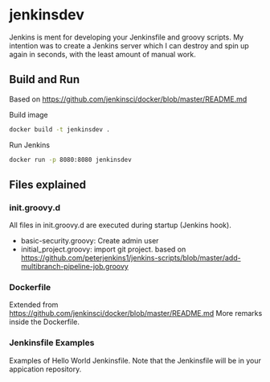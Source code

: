 # jenkinsdev
Jenkins is ment for developing your Jenkinsfile and groovy scripts. My intention was to create a Jenkins server which I can destroy and spin up again in seconds, with the least amount of manual work.

## Build and Run
Based on https://github.com/jenkinsci/docker/blob/master/README.md

Build image

```bash
docker build -t jenkinsdev .
```

Run Jenkins

```bash
docker run -p 8080:8080 jenkinsdev
```

## Files explained

### init.groovy.d
All files in init.groovy.d are executed during startup (Jenkins hook).

- basic-security.groovy: Create admin user
- initial_project.groovy: import git project. based on https://github.com/peterjenkins1/jenkins-scripts/blob/master/add-multibranch-pipeline-job.groovy

### Dockerfile
Extended from https://github.com/jenkinsci/docker/blob/master/README.md
More remarks inside the Dockerfile.

### Jenkinsfile Examples
Examples of Hello World Jenkinsfile. 
Note that the Jenkinsfile will be in your appication repository.
